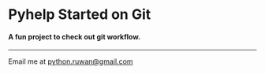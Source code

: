 # Pyhelp Started on Git

#### A fun project to check out git workflow.

---
Email me at [python.ruwan@gmail.com](Mailto:python.ruwan@gmail.com)
